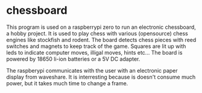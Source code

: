 # chessboard
This program is used on a raspberrypi zero to run an electronic chessboard, a hobby project. 
It is used to play chess with various (opensource) chess engines like stockfish and rodent.
The board detects chess pieces with reed switches and magnets to keep track of the game.
Squares are lit up with leds to indicate computer moves, illigal moves, hints etc...
The board is powered by 18650 li-ion batteries or a 5V DC adapter.

The raspberypi communicates with the user with an electronic paper display from waveshare. 
It is interresting because is doesn't consume much power, but it takes much time to change a frame.